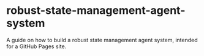 # robust-state-management-agent-system
A guide on how to build a robust state management agent system, intended for a GitHub Pages site.

